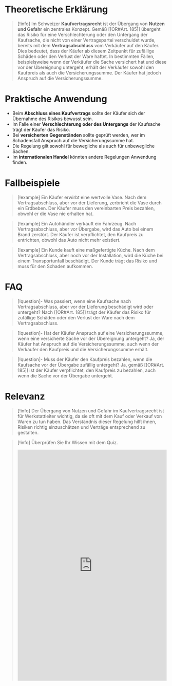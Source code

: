 # Theoretische Erklärung
>[!info] 
Im Schweizer **Kaufvertragsrecht** ist der Übergang von **Nutzen und Gefahr** ein zentrales Konzept. Gemäß [[OR#Art. 185]] übergeht das Risiko für eine Verschlechterung oder den Untergang der Kaufsache, die nicht von einer Vertragspartei verschuldet wurde, bereits mit dem **Vertragsabschluss** vom Verkäufer auf den Käufer. Dies bedeutet, dass der Käufer ab diesem Zeitpunkt für zufällige Schäden oder den Verlust der Ware haftet. In bestimmten Fällen, beispielsweise wenn der Verkäufer die Sache versichert hat und diese vor der Übereignung untergeht, erhält der Verkäufer sowohl den Kaufpreis als auch die Versicherungssumme. Der Käufer hat jedoch Anspruch auf die Versicherungssumme.

# Praktische Anwendung
- Beim **Abschluss eines Kaufvertrags** sollte der Käufer sich der Übernahme des Risikos bewusst sein.
- Im Falle einer **Verschlechterung oder des Untergangs** der Kaufsache trägt der Käufer das Risiko.
- Bei **versicherten Gegenständen** sollte geprüft werden, wer im Schadensfall Anspruch auf die Versicherungssumme hat.
- Die Regelung gilt sowohl für bewegliche als auch für unbewegliche Sachen.
- Im **internationalen Handel** könnten andere Regelungen Anwendung finden.

# Fallbeispiele
>[!example] Ein Käufer erwirbt eine wertvolle Vase. Nach dem Vertragsabschluss, aber vor der Lieferung, zerbricht die Vase durch ein Erdbeben. Der Käufer muss den vereinbarten Preis bezahlen, obwohl er die Vase nie erhalten hat.

>[!example] Ein Autohändler verkauft ein Fahrzeug. Nach Vertragsabschluss, aber vor Übergabe, wird das Auto bei einem Brand zerstört. Der Käufer ist verpflichtet, den Kaufpreis zu entrichten, obwohl das Auto nicht mehr existiert.

>[!example] Ein Kunde kauft eine maßgefertigte Küche. Nach dem Vertragsabschluss, aber noch vor der Installation, wird die Küche bei einem Transportunfall beschädigt. Der Kunde trägt das Risiko und muss für den Schaden aufkommen.

# FAQ
>[!question]- Was passiert, wenn eine Kaufsache nach Vertragsabschluss, aber vor der Lieferung beschädigt wird oder untergeht?
> Nach [[OR#Art. 185]] trägt der Käufer das Risiko für zufällige Schäden oder den Verlust der Ware nach dem Vertragsabschluss.

>[!question]- Hat der Käufer Anspruch auf eine Versicherungssumme, wenn eine versicherte Sache vor der Übereignung untergeht?
> Ja, der Käufer hat Anspruch auf die Versicherungssumme, auch wenn der Verkäufer den Kaufpreis und die Versicherungssumme erhält.

>[!question]- Muss der Käufer den Kaufpreis bezahlen, wenn die Kaufsache vor der Übergabe zufällig untergeht?
> Ja, gemäß [[OR#Art. 185]] ist der Käufer verpflichtet, den Kaufpreis zu bezahlen, auch wenn die Sache vor der Übergabe untergeht.

# Relevanz
>[!info] 
>Der Übergang von Nutzen und Gefahr im Kaufvertragsrecht ist für Werkstattleiter wichtig, da sie oft mit dem Kauf oder Verkauf von Waren zu tun haben. Das Verständnis dieser Regelung hilft ihnen, Risiken richtig einzuschätzen und Verträge entsprechend zu gestalten.

>[!info] Überprüfen Sie Ihr Wissen mit dem Quiz.
><iframe src="https://app.Lumi.education/api/v1/run/hu3-Ke/embed" width="100%" height="720" frameborder="0" allowfullscreen="allowfullscreen" allow="geolocation *; microphone *; camera *; midi *; encrypted-media *"></iframe><script src="https://app.Lumi.education/api/v1/h5p/core/js/h5p-resizer.js" charset="UTF-8" />
